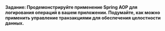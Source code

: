 **Задание: Продемонстрируйте применение Spring AOP для логирования операций в вашем приложении. Подумайте, как можно применить управление транзакциями для обеспечения целостности данных.**
